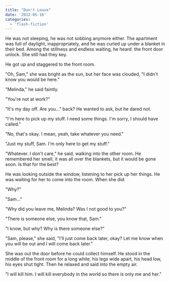 ```yaml
---
title: "Don't Leave"
date: '2012-05-16'
categories:
  - 'flash-fiction'
---
```


He was not sleeping, he was not sobbing anymore either. The apartment was full
of daylight, inappropriately, and he was curled up under a blanket in their bed.
Among the stillness and endless waiting, he heard  the front door unlock. She
still had they key.

He got up and staggered to the front room.

"Oh, Sam," she was bright as the sun, but her face was clouded, "I didn't know
you would be here."

"Melinda," he said faintly.

"You're not at work?"

"It's my day off. Are you..." back? He wanted to ask, but he dared not.

"I'm here to pick up my stuff. I need some things. I'm sorry, I should have
called."

"No, that's okay. I mean, yeah, take whatever you need."

"Just my stuff, Sam. I'm only here to get my stuff."

"Whatever. I don't care," he said, walking into the other room. He remembered
her smell, it was all over the blankets, but it would be gone soon. Is that for
the best?

He was looking outside the window, listening to her pick up her things. He was
waiting for her to come into the room. When she did:

"Why?"

"Sam..."

"Why did you leave me, Melinda? Was I not good to you?"

"There is someone else, you know that, Sam."

"I know, but why? Why is there someone else?"

"Sam, please," she said, "I'll just come back later, okay? Let me know when you
will be out and I will come back later."

She was out the door before he could collect himself. He stood in the middle of
the front room for a long while, his legs wide apart, his head low, his eyes
shut tight. Then he relaxed and said into the empty air.

"I will kill him. I will kill everybody in the world so there is only me and
her."
